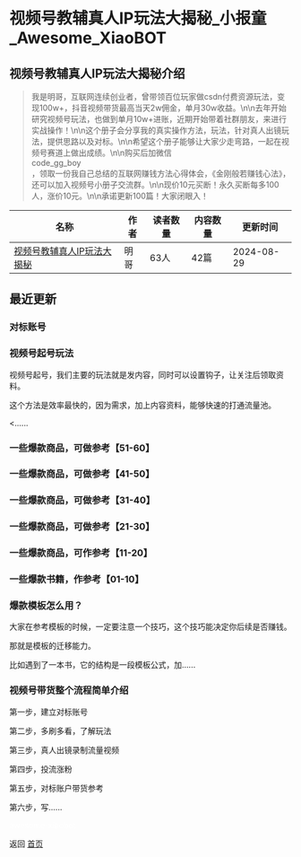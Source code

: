# 视频号教辅真人IP玩法大揭秘_小报童_Awesome_XiaoBOT

## 视频号教辅真人IP玩法大揭秘介绍
> 我是明哥，互联网连续创业者，曾带领百位玩家做csdn付费资源玩法，变现100w+，抖音视频带货最高当天2w佣金，单月30w收益。\n\n去年开始研究视频号玩法，也做到单月10w+进账，近期开始带着社群朋友，来进行实战操作！\n\n这个册子会分享我的真实操作方法，玩法，针对真人出镜玩法，提供思路以及对标。\n\n希望这个册子能够让大家少走弯路，一起在视频号赛道上做出成绩。\n\n购买后加微信  
code_gg_boy  
，领取一份我自己总结的互联网赚钱方法心得体会，《金刚般若赚钱心法》，还可以加入视频号小册子交流群。\n\n现价10元买断！永久买断每多100人，涨价10元。\n\n承诺更新100篇！大家闭眼入！  
  


|名称|作者|读者数量|内容数量|更新时间|
|---|---|---|---|---|
|[视频号教辅真人IP玩法大揭秘](https://xiaobot.net/p/douyinjiaofu?refer=9c3f1c95-a052-465a-9902-f6d75080262a)|明哥|63人|42篇|2024-08-29|

## 最近更新
### 对标账号

### 视频号起号玩法

视频号起号，我们主要的玩法就是发内容，同时可以设置钩子，让关注后领取资料。

这个方法是效率最快的，因为需求，加上内容资料，能够快速的打通流量池。

<......

### 一些爆款商品，可做参考【51-60】

### 一些爆款商品，可做参考【41-50】

### 一些爆款商品，可做参考【31-40】

### 一些爆款商品，可做参考【21-30】

### 一些爆款商品，可作参考【11-20】

### 一些爆款书籍，作参考【01-10】

### 爆款模板怎么用？

大家在参考模板的时候，一定要注意一个技巧，这个技巧能决定你后续是否赚钱。

那就是模板的迁移能力。

比如遇到了一本书，它的结构是一段模板公式，加......

### 视频号带货整个流程简单介绍

第一步，建立对标账号

第二步，多刷多看，了解玩法

第三步，真人出镜录制流量视频

第四步，投流涨粉

第五步，对标账户带货参考

第六步，写......


<a href="https://github.com/Reno9527/awesome-xiaobot" style="color: white; text-decoration: none;">awesome-xiaobot</a>

返回 [首页](../README.md)
